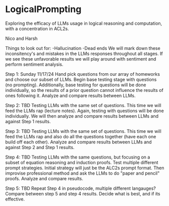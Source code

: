 # LogicalPrompting
Exploring the efficacy of LLMs usage in logical reasoning and computation, with a concentration in ACL2s. 


Nico and Harsh

Things to look out for:
-Hallucination
-Dead ends
We will mark down these inconsitency's and mistakes in the LLMs responses throughout all stages. If we see these unfavorable results we will play around with sentiment and perform sentiment analysis. 

Step 1:
Sunday 11/17/24
Hand pick questions from our array of homeworks and choose our subset of LLMs. Begin base testing stage with questions (no prompting). Additionally, base testing for questions will be done individually, so the results of a prior question cannot influence the results of ones following it. Analyze and compare results between LLMs. 

Step 2:
TBD
Testing LLMs with the same set of questions. This time we will feed the LLMs rap (lecture notes). Again, testing with questions will be done individually. We will then analyze and compare results between LLMs and against Step 1 results.

Step 3:
TBD
Testing LLMs with the same set of questions. This time we will feed the LLMs rap and also do all the questions together (have each one build off each other). Analyze and compare results between LLMs and against Step 2 and Step 1  results.

Step 4:
TBD
Testing LLMs with the same questions, but focusing on a subset of equation reasoning and induction proofs. Test multiple different prompt strategies. Initial strategy will just be the ALC2s prompt format. Then improvise professional method and ask the LLMs to do "paper and pencil" proofs. Analyze and compare results. 

Step 5:
TBD
Repeat Step 4 in pseudocode, multiple different langauges? Compare between step 5 and step 4 results. Decide what is best, and if its effective.

